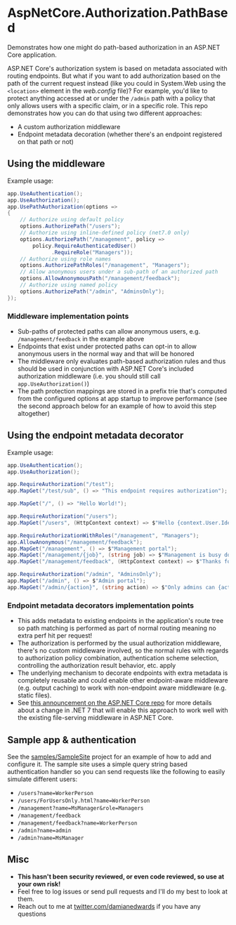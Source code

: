 # AspNetCore.Authorization.PathBased

Demonstrates how one might do path-based authorization in an ASP.NET Core application.

ASP.NET Core's authorization system is based on metadata associated with routing endpoints. But what if you want to add authorization based on the path of the current request instead (like you could in System.Web using the `<location>` element in the *web.config* file)? For example, you'd like to protect anything accessed at or under the `/admin` path with a policy that only allows users with a specific claim, or in a specific role. This repo demonstrates how you can do that using two different approaches:

- A custom authorization middleware
- Endpoint metadata decoration (whether there's an endpoint registered on that path or not)

## Using the middleware

Example usage:

```csharp
app.UseAuthentication();
app.UseAuthorization();
app.UsePathAuthorization(options =>
{
    // Authorize using default policy
    options.AuthorizePath("/users");
    // Authorize using inline-defined policy (net7.0 only)
    options.AuthorizePath("/management", policy =>
        policy.RequireAuthenticatedUser()
              .RequireRole("Managers"));
    // Authorize using role names
    options.AuthorizePathRoles("/management", "Managers");
    // Allow anonymous users under a sub-path of an authorized path
    options.AllowAnonymousPath("/management/feedback");
    // Authorize using named policy
    options.AuthorizePath("/admin", "AdminsOnly");
});
```

### Middleware implementation points

- Sub-paths of protected paths can allow anonymous users, e.g. `/management/feedback` in the example above
- Endpoints that exist under protected paths can opt-in to allow anonymous users in the normal way and that will be honored
- The middleware only evaluates path-based authorization rules and thus should be used in conjunction with ASP.NET Core's included authorization middleware (i.e. you should still call `app.UseAuthorization()`)
- The path protection mappings are stored in a prefix trie that's computed from the configured options at app startup to improve performance (see the second approach below for an example of how to avoid this step altogether)

## Using the endpoint metadata decorator

Example usage:

```csharp
app.UseAuthentication();
app.UseAuthorization();

app.RequireAuthorization("/test");
app.MapGet("/test/sub", () => "This endpoint requires authorization");

app.MapGet("/", () => "Hello World!");

app.RequireAuthorization("/users");
app.MapGet("/users", (HttpContext context) => $"Hello {context.User.Identity?.Name ?? "[unknown]"}!");

app.RequireAuthorizationWithRoles("/management", "Managers");
app.AllowAnonymous("/management/feedback");
app.MapGet("/management", () => $"Management portal");
app.MapGet("/management/{job}", (string job) => $"Management is busy doing the following job: {job}");
app.MapGet("/management/feedback", (HttpContext context) => $"Thanks for your feedback {context.User.Identity?.Name}");

app.RequireAuthorization("/admin", "AdminsOnly");
app.MapGet("/admin", () => $"Admin portal");
app.MapGet("/admin/{action}", (string action) => $"Only admins can {action} and you're an admin so you can {action}.");
```

### Endpoint metadata decorators implementation points

- This adds metadata to existing endpoints in the application's route tree so path matching is performed as part of normal routing meaning no extra perf hit per request!
- The authorization is performed by the usual authorization middleware, there's no custom middleware involved, so the normal rules with regards to authorization policy combination, authentication scheme selection, controlling the authorization result behavior, etc. apply
- The underlying mechanism to decorate endpoints with extra metadata is completely reusable and could enable other endpoint-aware middleware (e.g. output caching) to work with non-endpoint aware middleware (e.g. static files).
- See [this announcement on the ASP.NET Core repo](https://github.com/aspnet/Announcements/issues/488) for more details about a change in .NET 7 that will enable this approach to work well with the existing file-serving middleware in ASP.NET Core.

## Sample app & authentication

See the [samples/SampleSite](samples/SampleSite) project for an example of how to add and configure it. The sample site uses a simple query string based authentication handler so you can send requests like the following to easily simulate different users:

- `/users?name=WorkerPerson`
- `/users/ForUsersOnly.html?name=WorkerPerson`
- `/management?name=MsManager&role=Managers`
- `/management/feedback`
- `/management/feedback?name=WorkerPerson`
- `/admin?name=admin`
- `/admin?name=MsManager`

## Misc

- **This hasn't been security reviewed, or even code reviewed, so use at your own risk!**
- Feel free to log issues or send pull requests and I'll do my best to look at them.
- Reach out to me at [twitter.com/damianedwards](https://twitter.com/damianedwards) if you have any questions
